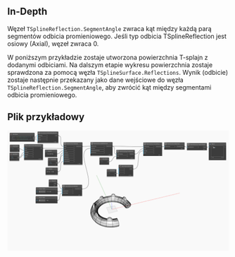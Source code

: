 <!--- Autodesk.DesignScript.Geometry.TSpline.TSplineReflection.SegmentAngle --->
<!--- M2WJT5G52MFWUUNWUZWTY2TSRSRY6GVVIAT4LLVJUC2VVLHVGW7A --->
## In-Depth
Węzeł `TSplineReflection.SegmentAngle` zwraca kąt między każdą parą segmentów odbicia promieniowego. Jeśli typ odbicia TSplineReflection jest osiowy (Axial), węzeł zwraca 0.

W poniższym przykładzie zostaje utworzona powierzchnia T-splajn z dodanymi odbiciami. Na dalszym etapie wykresu powierzchnia zostaje sprawdzona za pomocą węzła `TSplineSurface.Reflections`. Wynik (odbicie) zostaje następnie przekazany jako dane wejściowe do węzła `TSplineReflection.SegmentAngle`, aby zwrócić kąt między segmentami odbicia promieniowego.

## Plik przykładowy

![Example](./M2WJT5G52MFWUUNWUZWTY2TSRSRY6GVVIAT4LLVJUC2VVLHVGW7A_img.jpg)
